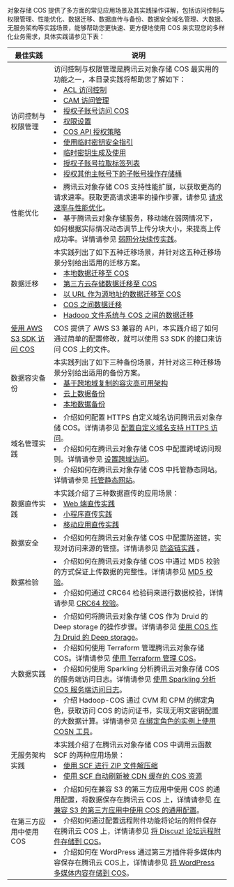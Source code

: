 对象存储 COS 提供了多方面的常见应用场景及其实践操作详解，包括访问控制与权限管理、性能优化、数据迁移、数据直传与备份、数据安全域名管理、大数据、无服务架构等实践场景，能够帮助您更快速、更方便地使用 COS 来实现您的多样化业务需求，具体实践请参见下表：

| 最佳实践                                                     | 说明                                                         |
| ------------------------------------------------------------ | ------------------------------------------------------------ |
| 访问控制与权限管理                                           | 访问控制与权限管理是腾讯云对象存储 COS 最实用的功能之一，本目录实践将帮助您了解如下：<br><li> [ACL 访问控制](https://cloud.tencent.com/document/product/436/12470)<br><li>[CAM 访问管理](https://cloud.tencent.com/document/product/436/12469)<br><li>[授权子账号访问 COS](https://cloud.tencent.com/document/product/436/11714)<br><li>[权限设置](https://cloud.tencent.com/document/product/436/12514)<br><li>[COS API 授权策略](https://cloud.tencent.com/document/product/436/31923)<br><li>[使用临时密钥安全指引](https://cloud.tencent.com/document/product/436/40265)<br><li>[临时密钥生成及使用](https://cloud.tencent.com/document/product/436/14048)<br><li>[授权子账号拉取标签列表](https://cloud.tencent.com/document/product/436/34694)<br><li>[授权其他主帐号下的子帐号操作存储桶](https://cloud.tencent.com/document/product/436/38648) |
|性能优化  |<li>腾讯云对象存储 COS 支持性能扩展，以获取更高的请求速率。获取更高请求速率的操作步骤，请参见 [请求速率与性能优化](https://cloud.tencent.com/document/product/436/13653)。<br><li>基于腾讯云对象存储服务，移动端在弱网情况下，如何根据实际情况动态调节上传分块大小，来提高上传成功率。详情请参见 [弱网分块续传实践](https://cloud.tencent.com/document/product/436/34352)。|
| 数据迁移                                                     | 本实践列出了如下五种迁移场景，并针对这五种迁移场景分别给出适用的迁移方案。<br><li>[本地数据迁移至 COS](https://cloud.tencent.com/document/product/436/38224)<br><li>[第三方云存储数据迁移至 COS](https://cloud.tencent.com/document/product/436/38225)<br><li>[以 URL 作为源地址的数据迁移至 COS](https://cloud.tencent.com/document/product/436/38226)<br><li>[COS 之间数据迁移](https://cloud.tencent.com/document/product/436/38227)<br><li>[Hadoop 文件系统与 COS 之间的数据迁移](https://cloud.tencent.com/document/product/436/40603) |
| [使用 AWS S3 SDK 访问 COS](https://cloud.tencent.com/document/product/436/37421) | COS 提供了 AWS S3 兼容的 API，本实践介绍了如何通过简单的配置修改，就可以使用 S3 SDK 的接口来访问 COS 上的文件。 |
|数据容灾备份  |本实践列出了如下三种备份场景，并针对这三种迁移场景分别给出适用的备份方案。<li>[基于跨地域复制的容灾高可用架构](https://cloud.tencent.com/document/product/436/37709)<br><li>[云上数据备份](https://cloud.tencent.com/document/product/436/39189)<br><li>[ 本地数据备份](https://cloud.tencent.com/document/product/436/39190)  |
|域名管理实践  | <li>介绍如何配置 HTTPS 自定义域名访问腾讯云对象存储 COS。详情请参见 [配置自定义域名支持 HTTPS 访问](https://cloud.tencent.com/document/product/436/11142)。<br><li>介绍如何在腾讯云对象存储 COS 中配置跨域访问规则。详情请参见 [设置跨域访问](https://cloud.tencent.com/document/product/436/11488)。<br><li>介绍如何在腾讯云对象存储 COS 中托管静态网站。详情请参见 [托管静态网站](https://cloud.tencent.com/document/product/436/9512)。  |
| 数据直传实践                                                 | 本实践介绍了三种数据直传的应用场景：<br><li>[Web 端直传实践](https://cloud.tencent.com/document/product/436/9067)<br><li>[小程序直传实践](https://cloud.tencent.com/document/product/436/34929)<br><li>[移动应用直传实践](https://cloud.tencent.com/document/product/436/9068) |
| 数据安全| <li>介绍如何在腾讯云对象存储 COS 中配置防盗链，实现对访问来源的管控。详情请参见 [防盗链实践](https://cloud.tencent.com/document/product/436/6226) 。|
| 数据检验| <li>介绍如何在腾讯云对象存储 COS 中通过 MD5 校验的方式保证上传数据的完整性。详情请参见 [MD5 校验](https://cloud.tencent.com/document/product/436/36427)。<br><li>介绍如何通过 CRC64 检验码来进行数据校验，详情请参见 [CRC64 校验](https://cloud.tencent.com/document/product/436/40334)。|
| 大数据实践 | <li>介绍如何将腾讯云对象存储 COS 作为 Druid 的 Deep storage 的操作步骤。详情请参见 [使用 COS 作为 Druid 的 Deep storage](https://cloud.tencent.com/document/product/436/18740)。<br><li>介绍如何使用 Terraform 管理腾讯云对象存储 COS。详情请参见 [使用 Terraform 管理 COS](https://cloud.tencent.com/document/product/436/37271)。<br><li>介绍如何使用 Sparkling 分析腾讯云对象存储 COS 的服务端访问日志。详情请参见 [使用 Sparkling 分析 COS 服务端访问日志](https://cloud.tencent.com/document/product/436/37419)。<br><li>介绍 Hadoop-COS 通过 CVM 和 CPM 的绑定角色，获取访问 COS 的访问证书，实现无明文密钥配置的大数据计算。详情请参见 [在绑定角色的实例上使用 COSN 工具](补充新增的文档链接)。 |
| 无服务架构实践                                    | 本实践介绍了在腾讯云对象存储 COS 中调用云函数 SCF 的两种应用场景：<br><li>[使用 SCF 进行 ZIP 文件解压缩](https://cloud.tencent.com/document/product/436/35949)<br><li>[使用 SCF 自动刷新被 CDN 缓存的 COS 资源](https://cloud.tencent.com/document/product/436/30434) |
| 在第三方应用中使用 COS | <li>介绍如何在兼容 S3 的第三方应用中使用 COS 的通用配置，将数据保存在腾讯云 COS 上，详情请参见 [在兼容 S3 的第三方应用中使用 COS 的通用配置](https://cloud.tencent.com/document/product/436/41284)。<br><li>介绍如何通过配置远程附件功能将论坛的附件保存在腾讯云 COS 上，详情请参见 [将 Discuz! 论坛远程附件存储到 COS](https://cloud.tencent.com/document/product/436/40605)。<br><li>介绍如何在 WordPress 通过第三方插件将多媒体内容保存在腾讯云 COS上，详情请参见 [将 WordPress 多媒体内容存储到 COS](https://cloud.tencent.com/document/product/436/41153)。 |
